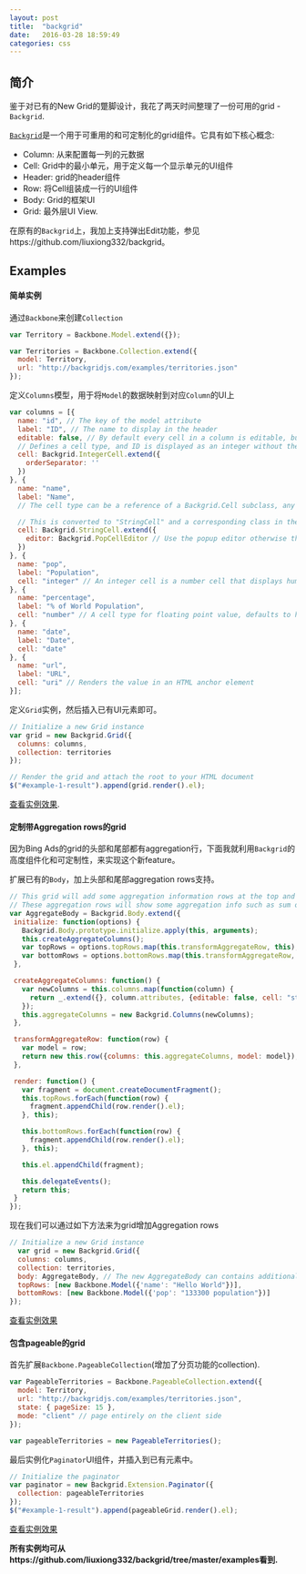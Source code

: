 ```yaml
---
layout: post
title:  "backgrid"
date:   2016-03-28 18:59:49
categories: css
---
```


## 简介

鉴于对已有的New Grid的蹩脚设计，我花了两天时间整理了一份可用的grid - `Backgrid`.

[`Backgrid`](http://backgridjs.com/)是一个用于可重用的和可定制化的grid组件。它具有如下核心概念:

* Column: 从来配置每一列的元数据
* Cell: Grid中的最小单元，用于定义每一个显示单元的UI组件
* Header: grid的header组件
* Row: 将Cell组装成一行的UI组件
* Body: Grid的框架UI
* Grid: 最外层UI View.

在原有的`Backgrid`上，我加上支持弹出Edit功能，参见https://github.com/liuxiong332/backgrid。

## Examples

#### 简单实例

通过`Backbone`来创建`Collection`

```js
var Territory = Backbone.Model.extend({});

var Territories = Backbone.Collection.extend({
  model: Territory,
  url: "http://backgridjs.com/examples/territories.json"
});
```

定义`Columns`模型，用于将`Model`的数据映射到对应`Column`的UI上

```js
var columns = [{
  name: "id", // The key of the model attribute
  label: "ID", // The name to display in the header
  editable: false, // By default every cell in a column is editable, but *ID* shouldn't be
  // Defines a cell type, and ID is displayed as an integer without the ',' separating 1000s.
  cell: Backgrid.IntegerCell.extend({
    orderSeparator: ''
  })
}, {
  name: "name",
  label: "Name",
  // The cell type can be a reference of a Backgrid.Cell subclass, any Backgrid.Cell subclass instances like *id* above, or a string

  // This is converted to "StringCell" and a corresponding class in the Backgrid package namespace is looked up
  cell: Backgrid.StringCell.extend({
    editor: Backgrid.PopCellEditor // Use the popup editor otherwise the in place editor.
  })
}, {
  name: "pop",
  label: "Population",
  cell: "integer" // An integer cell is a number cell that displays humanized integers
}, {
  name: "percentage",
  label: "% of World Population",
  cell: "number" // A cell type for floating point value, defaults to have a precision 2 decimal numbers
}, {
  name: "date",
  label: "Date",
  cell: "date"
}, {
  name: "url",
  label: "URL",
  cell: "uri" // Renders the value in an HTML anchor element
}];
```

定义`Grid`实例，然后插入已有UI元素即可。

```js
// Initialize a new Grid instance
var grid = new Backgrid.Grid({
  columns: columns,
  collection: territories
});

// Render the grid and attach the root to your HTML document
$("#example-1-result").append(grid.render().el);
```

[查看实例效果](http://liuxiong332.github.io/backgrid/assets/grid.html).

#### 定制带Aggregation rows的grid

因为Bing Ads的grid的头部和尾部都有aggregation行，下面我就利用`Backgrid`的高度组件化和可定制性，来实现这个新feature。

扩展已有的`Body`，加上头部和尾部aggregation rows支持。


```js
// This grid will add some aggregation information rows at the top and bottom of the grid.
// These aggregation rows will show some aggregation info such as sum or average value.
var AggregateBody = Backgrid.Body.extend({
 initialize: function(options) {
   Backgrid.Body.prototype.initialize.apply(this, arguments);
   this.createAggregateColumns();
   var topRows = options.topRows.map(this.transformAggregateRow, this);
   var bottomRows = options.bottomRows.map(this.transformAggregateRow, this);
 },

 createAggregateColumns: function() {
   var newColumns = this.columns.map(function(column) {
     return _.extend({}, column.attributes, {editable: false, cell: "string"});
   });
   this.aggregateColumns = new Backgrid.Columns(newColumns);
 },

 transformAggregateRow: function(row) {
   var model = row;
   return new this.row({columns: this.aggregateColumns, model: model});
 },

 render: function() {
   var fragment = document.createDocumentFragment();
   this.topRows.forEach(function(row) {
     fragment.appendChild(row.render().el);
   }, this);

   this.bottomRows.forEach(function(row) {
     fragment.appendChild(row.render().el);
   }, this);

   this.el.appendChild(fragment);

   this.delegateEvents();
   return this;
 }
});
```

现在我们可以通过如下方法来为grid增加Aggregation rows

```js
// Initialize a new Grid instance
  var grid = new Backgrid.Grid({
  columns: columns,
  collection: territories,
  body: AggregateBody, // The new AggregateBody can contains additional rows.
  topRows: [new Backbone.Model({'name': "Hello World"})],
  bottomRows: [new Backbone.Model({'pop': "133300 population"})]
});
```

[查看实例效果](http://liuxiong332.github.io/backgrid/assets/aggregate-row-grid.html)

#### 包含pageable的grid

首先扩展`Backbone.PageableCollection`(增加了分页功能的collection).

```js
var PageableTerritories = Backbone.PageableCollection.extend({
  model: Territory,
  url: "http://backgridjs.com/examples/territories.json",
  state: { pageSize: 15 },
  mode: "client" // page entirely on the client side
});

var pageableTerritories = new PageableTerritories();
```

最后实例化`Paginator`UI组件，并插入到已有元素中。

```js
// Initialize the paginator
var paginator = new Backgrid.Extension.Paginator({
  collection: pageableTerritories
});
$("#example-1-result").append(pageableGrid.render().el);
```

[查看实例效果](http://liuxiong332.github.io/backgrid/assets/pageable-grid.html)

**所有实例均可从https://github.com/liuxiong332/backgrid/tree/master/examples看到.**
